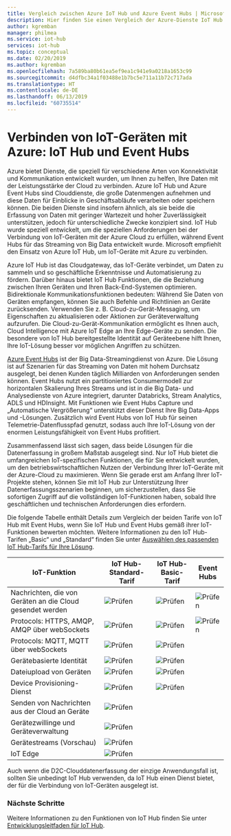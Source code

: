 ```yaml
---
title: Vergleich zwischen Azure IoT Hub und Azure Event Hubs | Microsoft Docs
description: Hier finden Sie einen Vergleich der Azure-Dienste IoT Hub und Event Hubs, wobei besonders auf Unterschiede bei den Funktionen und Anwendungsbeispiele eingegangen wird. Der Vergleich umfasst die unterstützten Protokolle, Geräteverwaltung, Überwachung, und Dateiuploads.
author: kgremban
manager: philmea
ms.service: iot-hub
services: iot-hub
ms.topic: conceptual
ms.date: 02/20/2019
ms.author: kgremban
ms.openlocfilehash: 7a589ba80b61ea5ef9ea1c941e9a0218a1653c99
ms.sourcegitcommit: d4dfbc34a1f03488e1b7bc5e711a11b72c717ada
ms.translationtype: HT
ms.contentlocale: de-DE
ms.lasthandoff: 06/13/2019
ms.locfileid: "60735514"
---
```

# <a name="connecting-iot-devices-to-azure-iot-hub-and-event-hubs"></a>Verbinden von IoT-Geräten mit Azure: IoT Hub und Event Hubs

Azure bietet Dienste, die speziell für verschiedene Arten von Konnektivität und Kommunikation entwickelt wurden, um Ihnen zu helfen, Ihre Daten mit der Leistungsstärke der Cloud zu verbinden. Azure IoT Hub und Azure Event Hubs sind Clouddienste, die große Datenmengen aufnehmen und diese Daten für Einblicke in Geschäftsabläufe verarbeiten oder speichern können. Die beiden Dienste sind insofern ähnlich, als sie beide die Erfassung von Daten mit geringer Wartezeit und hoher Zuverlässigkeit unterstützen, jedoch für unterschiedliche Zwecke konzipiert sind. IoT Hub wurde speziell entwickelt, um die speziellen Anforderungen bei der Verbindung von IoT-Geräten mit der Azure Cloud zu erfüllen, während Event Hubs für das Streaming von Big Data entwickelt wurde. Microsoft empfiehlt den Einsatz von Azure IoT Hub, um IoT-Geräte mit Azure zu verbinden.

Azure IoT Hub ist das Cloudgateway, das IoT-Geräte verbindet, um Daten zu sammeln und so geschäftliche Erkenntnisse und Automatisierung zu fördern. Darüber hinaus bietet IoT Hub Funktionen, die die Beziehung zwischen Ihren Geräten und Ihren Back-End-Systemen optimieren. Bidirektionale Kommunikationsfunktionen bedeuten: Während Sie Daten von Geräten empfangen, können Sie auch Befehle und Richtlinien an Geräte zurücksenden. Verwenden Sie z. B. Cloud-zu-Gerät-Messaging, um Eigenschaften zu aktualisieren oder Aktionen zur Geräteverwaltung aufzurufen. Die Cloud-zu-Gerät-Kommunikation ermöglicht es Ihnen auch, Cloud Intelligence mit Azure IoT Edge an Ihre Edge-Geräte zu senden. Die besondere von IoT Hub bereitgestellte Identität auf Geräteebene hilft Ihnen, Ihre IoT-Lösung besser vor möglichen Angriffen zu schützen. 

[Azure Event Hubs](../event-hubs/event-hubs-what-is-event-hubs.md) ist der Big Data-Streamingdienst von Azure. Die Lösung ist auf Szenarien für das Streaming von Daten mit hohem Durchsatz ausgelegt, bei denen Kunden täglich Milliarden von Anforderungen senden können. Event Hubs nutzt ein partitioniertes Consumermodell zur horizontalen Skalierung Ihres Streams und ist in die Big Data- und Analysedienste von Azure integriert, darunter Databricks, Stream Analytics, ADLS und HDInsight. Mit Funktionen wie Event Hubs Capture und „Automatische Vergrößerung“ unterstützt dieser Dienst Ihre Big Data-Apps und -Lösungen. Zusätzlich wird Event Hubs von IoT Hub für seinen Telemetrie-Datenflusspfad genutzt, sodass auch Ihre IoT-Lösung von der enormen Leistungsfähigkeit von Event Hubs profitiert.

Zusammenfassend lässt sich sagen, dass beide Lösungen für die Datenerfassung in großem Maßstab ausgelegt sind. Nur IoT Hub bietet die umfangreichen IoT-spezifischen Funktionen, die für Sie entwickelt wurden, um den betriebswirtschaftlichen Nutzen der Verbindung Ihrer IoT-Geräte mit der Azure-Cloud zu maximieren.  Wenn Sie gerade erst am Anfang Ihrer IoT-Projekte stehen, können Sie mit IoT Hub zur Unterstützung Ihrer Datenerfassungsszenarien beginnen, um sicherzustellen, dass Sie sofortigen Zugriff auf die vollständigen IoT-Funktionen haben, sobald Ihre geschäftlichen und technischen Anforderungen dies erfordern.

Die folgende Tabelle enthält Details zum Vergleich der beiden Tarife von IoT Hub mit Event Hubs, wenn Sie IoT Hub und Event Hubs gemäß ihrer IoT-Funktionen bewerten möchten. Weitere Informationen zu den IoT Hub-Tarifen „Basic“ und „Standard“ finden Sie unter [Auswählen des passenden IoT Hub-Tarifs für Ihre Lösung](iot-hub-scaling.md).

| IoT-Funktion | IoT Hub-Standard-Tarif | IoT Hub-Basic-Tarif | Event Hubs |
| --- | --- | --- | --- |
| Nachrichten, die von Geräten an die Cloud gesendet werden | ![Prüfen][checkmark] | ![Prüfen][checkmark] | ![Prüfen][checkmark] |
| Protocols: HTTPS, AMQP, AMQP über webSockets | ![Prüfen][checkmark] | ![Prüfen][checkmark] | ![Prüfen][checkmark] |
| Protocols: MQTT, MQTT über webSockets | ![Prüfen][checkmark] | ![Prüfen][checkmark] |  |
| Gerätebasierte Identität | ![Prüfen][checkmark] | ![Prüfen][checkmark] |  |
| Dateiupload von Geräten | ![Prüfen][checkmark] | ![Prüfen][checkmark] |  |
| Device Provisioning-Dienst | ![Prüfen][checkmark] | ![Prüfen][checkmark] |  |
| Senden von Nachrichten aus der Cloud an Geräte | ![Prüfen][checkmark] |  |  |
| Gerätezwillinge und Geräteverwaltung | ![Prüfen][checkmark] |  |  |
| Gerätestreams (Vorschau) | ![Prüfen][checkmark] |  |  |
| IoT Edge | ![Prüfen][checkmark] |  |  |

Auch wenn die D2C-Clouddatenerfassung der einzige Anwendungsfall ist, sollten Sie unbedingt IoT Hub verwenden, da IoT Hub einen Dienst bietet, der für die Verbindung von IoT-Geräten ausgelegt ist. 

### <a name="next-steps"></a>Nächste Schritte

Weitere Informationen zu den Funktionen von IoT Hub finden Sie unter [Entwicklungsleitfaden für IoT Hub](iot-hub-devguide.md).

<!-- This one reference link is used over and over. --robinsh -->
[checkmark]: ./media/iot-hub-compare-event-hubs/ic195031.png
